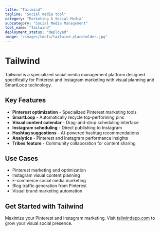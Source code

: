 ```yaml
---
title: "Tailwind"
tagline: "Social media tool"
category: "Marketing & Social Media"
subcategory: "Social Media Management"
tool_name: "Tailwind"
deployment_status: "deployed"
image: "/images/tools/tailwind-placeholder.jpg"
---
```


# Tailwind

Tailwind is a specialized social media management platform designed specifically for Pinterest and Instagram marketing with visual planning and SmartLoop technology.

## Key Features

- **Pinterest optimization** - Specialized Pinterest marketing tools
- **SmartLoop** - Automatically recycle top-performing pins
- **Visual content calendar** - Drag-and-drop scheduling interface
- **Instagram scheduling** - Direct publishing to Instagram
- **Hashtag suggestions** - AI-powered hashtag recommendations
- **Analytics** - Pinterest and Instagram performance insights
- **Tribes feature** - Community collaboration for content sharing

## Use Cases

- Pinterest marketing and optimization
- Instagram visual content planning
- E-commerce social media marketing
- Blog traffic generation from Pinterest
- Visual brand marketing automation

## Get Started with Tailwind

Maximize your Pinterest and Instagram marketing. Visit [tailwindapp.com](https://www.tailwindapp.com) to grow your visual social presence.
